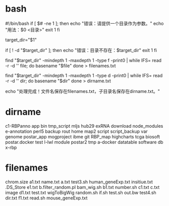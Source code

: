 # bash
#!/bin/bash
if [ $# -ne 1 ]; then
    echo "错误：请提供一个目录作为参数。"
    echo "用法：$0 <目录>"
    exit 1
fi

target_dir="$1"

if [ ! -d "$target_dir" ]; then
    echo "错误：目录不存在：$target_dir"
    exit 1
fi

find "$target_dir" -mindepth 1 -maxdepth 1 -type f -print0 | while IFS= read -r -d '' file; do
    basename "$file"
done > filenames.txt

find "$target_dir" -mindepth 1 -maxdepth 1 -type d -print0 | while IFS= read -r -d '' dir; do
    basename "$dir"
done > dirname.txt

echo "处理完成！文件名保存在filenames.txt，子目录名保存在dirname.txt。"

# dirname
c1-RBPanno
app
bin
tmp_script
mljs
hub29
exRNA
download
node_modules
e-annotation
perl5
backup
rout
home
map2
script
script_backup
var
genome
postar_app
mogproject
ibme
git
RBP_map
highcharts
tcga
biosoft
postar.docker
test
l-lwl
module
postar2
tmp
a-docker
datatable
software
db
x-rbp

# filenames
chrom.size
a1.txt
name.txt
a.txt
test3.sh
human_geneExp.txt
insitiue.txt
.DS_Store
e1.txt
b.filter_random.pl
bam_wig.sh
b1.txt
number.sh
c1.txt
c.txt
image
d1.txt
test.txt
wigToBigWig
random.sh
if.sh
test.sh
out.bw
test4.sh
dir.txt
f1.txt
read.sh
mouse_geneExp.txt
